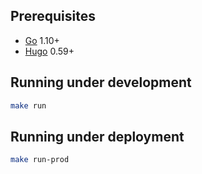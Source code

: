 ## Prerequisites
* [Go](https://golang.org/dl/) 1.10+
* [Hugo](https://github.com/gohugoio/hugo#choose-how-to-install) 0.59+

## Running under development
```bash
make run
```

## Running under deployment
```bash
make run-prod
```
